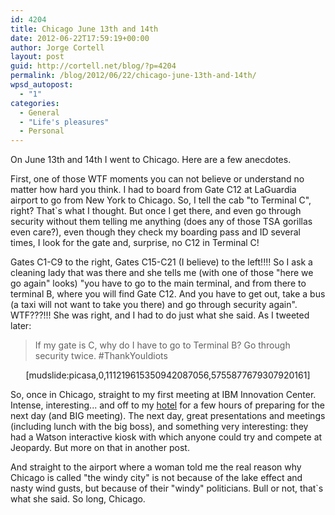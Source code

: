 ```yaml
---
id: 4204
title: Chicago June 13th and 14th
date: 2012-06-22T17:59:19+00:00
author: Jorge Cortell
layout: post
guid: http://cortell.net/blog/?p=4204
permalink: /blog/2012/06/22/chicago-june-13th-and-14th/
wpsd_autopost:
  - "1"
categories:
  - General
  - "Life's pleasures"
  - Personal
---
```

On June 13th and 14th I went to Chicago. Here are a few anecdotes.

<p style="text-align: left">
  First, one of those WTF moments you can not believe or understand no matter how hard you think. I had to board from Gate C12 at LaGuardia airport to go from New York to Chicago. So, I tell the cab "to Terminal C", right? That`s what I thought. But once I get there, and even go through security without them telling me anything (does any of those TSA gorillas even care?), even though they check my boarding pass and ID several times, I look for the gate and, surprise, no C12 in Terminal C!
</p>

<p style="text-align: left">
  Gates C1-C9 to the right, Gates C15-C21 (I believe) to the left!!!! So I ask a cleaning lady that was there and she tells me (with one of those "here we go again" looks) "you have to go to the main terminal, and from there to terminal B, where you will find Gate C12. And you have to get out, take a bus (a taxi will not want to take you there) and go through security again". WTF???!!! She was right, and I had to do just what she said. As I tweeted later:
</p>

> If my gate is C, why do I have to go to Terminal B? Go through security twice. #ThankYouIdiots

<p style="text-align: center">
  [mudslide:picasa,0,111219615350942087056,5755877679307920161]
</p>

So, once in Chicago, straight to my first meeting at IBM Innovation Center. Intense, interesting... and off to my <a title="http://www.getawayhostel.com" href="http://www.getawayhostel.com" target="_blank">hotel</a> for a few hours of preparing for the next day (and BIG meeting). The next day, great presentations and meetings (including lunch with the big boss), and something very interesting: they had a Watson interactive kiosk with which anyone could try and compete at Jeopardy. But more on that in another post.

And straight to the airport where a woman told me the real reason why Chicago is called "the windy city" is not because of the lake effect and nasty wind gusts, but because of their "windy" politicians. Bull or not, that`s what she said. So long, Chicago.